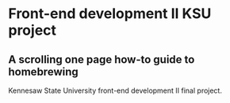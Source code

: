 # Front-end development II KSU project

## A scrolling one page how-to guide to homebrewing

Kennesaw State University front-end development II final project.
